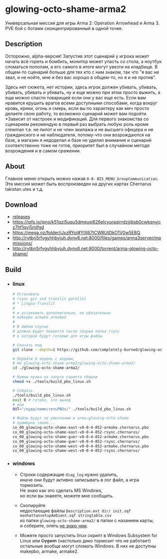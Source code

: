 glowing-octo-shame-arma2
==============================
Универсальная миссия для игры Arma 2: Operation Arrowhead и Arma 3.  
PVE бой с ботами сконцентрированный в одной точке.  

## Description
Осторожно, alpha-версия! Запустив этот сценарий у игрока может начать всё гореть и бомбить, монитор может упасть со стола, а ноутбук сломаться пополам, а его самого в итоге могут увезти на кладбище. В общем-то сценарий больше для тех кто с ним знаком, так что "я вас не звал, и не нойте, мне и без вас хорошо в общем-то, но я и не против".

Здесь нет сюжета, нет истории, здесь игрок должен убивать, убивать, убивать, убивать и убивать, ну и еще можно при этом просто выжить, а еще можно спасти товарищей если они у вас еще есть. Если вам нравится крушить врагов всеми доступными способами, когда вокруг кровь, крики, огонь и смерь, если вы по характеру как меч просто делаете свою работу, то возможно сценарий может вам подойти. *Зависит от настроек и модификаций.
Для первого знакомства со сценарием рекомендую в первый раз выбрать любую роль кроме crewman т.е. не пилот и не член экипажа и не высшего офицера и не гражданского и не наблюдателя, потому-что они возрождаются на базе, а магазин я недоделал и базе не уделил внимания и сценарий соответственно тоже не готов, приоритет был в случайном методе возрождения и в самом сражении.


## About
Главное меню открыть можно нажав `0-8-` `BIS_MENU_GroupCommunication`.  
Эта миссия может быть воспроизведен на других картах Chernarus takistan utes и т.д.

## Download
 - [releases](../../releases)
 - https://ipfs.io/ipns/k51qzi5uqu5dmeusj626elcyuraqirrdzjjibsb0cwkqnyjcz7hf1qyj5mlfgd
 - https://mega.nz/folder/iJxzRYoI#YIX67tCWRUtDkO1V0w5E8Q
 - http://rvtbn5rfvgyhhbyjuh.dynv6.net:8000/files/games/arma3server/mpmissions/
 - http://rvtbn5rfvgyhhbyjuh.dynv6.net:8000/torrent/arma-glowing-octo-shame/


## Build
 - ### linux
      ```bash
      # Установить
      # rsync git sed translit parallel
      # * Lingua-Translit
      #
      # и установить дополнительно, не обязательно
      # makepbo armake armake2
      #
      # В любом случае
      # должна будет появится после сборки папка rsync
      # в которой будут готовые для игры файлы.

      # Скачать код
      git clone --depth=1 https://github.com/completely-burned/glowing-octo-shame-arma2.git

      # Перейти в корень с кодами,
      # Не glowing-octo-shame-arma2/glowing-octo-shame-arma2/
      cd ./glowing-octo-shame-arma2/

      # Нужны права на запуск скрипта сборки
      chmod +x ./tools/build_pbo_linux.sh

      # Собрать
      ./tools/build_pbo_linux.sh
      exit 0 # готово, это выход
      # или
      OUT="/куда/поместитьPBOs/" ./tools/build_pbo_linux.sh

      # Файлы будут по умолчанию в arma-glowing-octo-shame
      # примерно такие...
      co_00_glowing-octo-shame-east-v0-0-4-852-armake.chernarus.pbo
      co_00_glowing-octo-shame-east-v0-0-4-852-rsync.chernarus/
      co_00_glowing-octo-shame-guer-v0-0-4-852-armake.chernarus.pbo
      co_00_glowing-octo-shame-guer-v0-0-4-852-rsync.chernarus/
      co_00_glowing-octo-shame-west-v0-0-4-852-armake.chernarus.pbo
      co_00_glowing-octo-shame-west-v0-0-4-852-rsync.chernarus/
      ```
 - ### windows
   - Строки содержащие `diag_log` нужно удалить,  
     иначе они будут активно записывать в лог файл,
     а игра тормозить.  
     Не знаю как это сделать MS Windows,  
     но если вы знаеете, можете мне сообщить.  

   - Скопируйте  
     недостающие файлы `Description.ext dir/ init.sqf manhattansetupAmbient.sqf stringtable.csv`  
     из папки `glowing-octo-shame-arma2/` в папки с назанием карты,  
     и соберите, опять [не знаю чем](https://community.bistudio.com/wiki/Community_Tools).

   - Можете просто запустить linux скрипт в Windows Subsystem for Linux или ~~Cygwin~~ (настолько дико тормозит что не работает) остальные вообще могут сломать Windows. В них не доступны makepbo, armake, armake2.  
